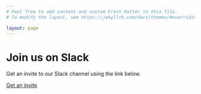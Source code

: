 ```yaml
---
# Feel free to add content and custom Front Matter to this file.
# To modify the layout, see https://jekyllrb.com/docs/themes/#overriding-theme-defaults

layout: page
---
```

# Join us on Slack
Get an invite to our Slack channel using the link below.

[Get an invite](https://join.slack.com/t/px4/shared_invite/zt-si4xo5qs-R4baYFmMjlrT4rQK5yUnaA)
